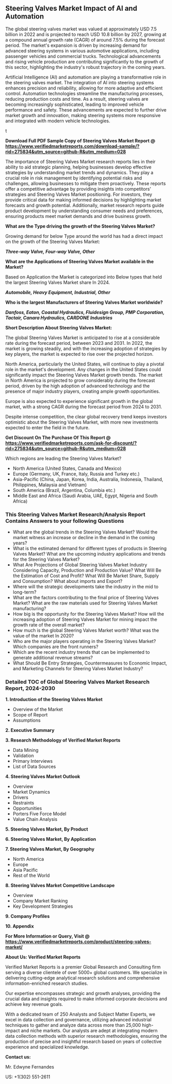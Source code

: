 <h2>Steering Valves Market Impact of AI and Automation</h2><p>The global steering valves market was valued at approximately USD 7.5 billion in 2022 and is projected to reach USD 10.8 billion by 2027, growing at a compound annual growth rate (CAGR) of around 7.5% during the forecast period. The market's expansion is driven by increasing demand for advanced steering systems in various automotive applications, including passenger vehicles and commercial trucks. Technological advancements and rising vehicle production are contributing significantly to the growth of this sector, highlighting the industry's robust trajectory in the coming years.</p><p>Artificial Intelligence (AI) and automation are playing a transformative role in the steering valves market. The integration of AI into steering systems enhances precision and reliability, allowing for more adaptive and efficient control. Automation technologies streamline the manufacturing processes, reducing production costs and time. As a result, steering valves are becoming increasingly sophisticated, leading to improved vehicle performance and safety. These advancements are expected to further drive market growth and innovation, making steering systems more responsive and integrated with modern vehicle technologies.</p>t</p><p id="" class=""><strong>Download Full PDF Sample Copy of Steering Valves Market Report @ <a href="https://www.verifiedmarketreports.com/download-sample/?rid=275834&utm_source=github-R&utm_medium=028" target="_blank">https://www.verifiedmarketreports.com/download-sample/?rid=275834&utm_source=github-R&utm_medium=028</a></strong></p><p>The importance of&nbsp;Steering Valves Market research reports lies in their ability to aid strategic planning, helping businesses develop effective strategies by understanding market trends and dynamics. They play a crucial role in risk management by identifying potential risks and challenges, allowing businesses to mitigate them proactively. These reports offer a competitive advantage by providing insights into competitors' strategies and Steering Valves Market positioning. For investors, they provide critical data for making informed decisions by highlighting market forecasts and growth potential. Additionally, market research reports guide product development by understanding consumer needs and preferences, ensuring products meet market demands and drive business growth.</p><p><strong>What are the&nbsp;Type driving the growth of the Steering Valves Market?</strong></p><p id="" class="">Growing demand for below Type around the world has had a direct impact on the growth of the Steering Valves Market:</p><em><strong>Three-way Valve, Four-way Valve, Other</strong></em></p><strong>What are the&nbsp;Applications&nbsp;of Steering Valves Market available in the Market?</strong></p><p id="" class="">Based on Application the Market is categorized into Below types that held the largest Steering Valves Market share In 2024.</p><em><strong>Automobile, Heavy Equipment, Industrial, Other</strong></em></p><strong>Who is the largest Manufacturers of Steering Valves Market worldwide?</strong></p><p><em><strong>Danfoss, Eaton, Coastal Hydraulics, Fluidesign Group, PMP Corporation, Tactair, Canara Hydraulics, CARDONE Industries</strong></em></p><p id="" class=""><strong>Short Description About Steering Valves Market:</strong></p><p>The global Steering Valves Market is anticipated to rise at a considerable rate during the forecast period, between 2023 and 2031. In 2022, the market is growing steadily, and with the increasing adoption of strategies by key players, the market is expected to rise over the projected horizon.</p><p>North America, particularly the United States, will continue to play a pivotal role in the market's development. Any changes in the United States could significantly impact the Steering Valves Market growth trends. The market in North America is projected to grow considerably during the forecast period, driven by the high adoption of advanced technology and the presence of major industry players, creating ample growth opportunities.</p><p>Europe is also expected to experience significant growth in the global market, with a strong CAGR during the forecast period from 2024 to 2031.</p><p>Despite intense competition, the clear global recovery trend keeps investors optimistic about the Steering Valves Market, with more new investments expected to enter the field in the future.</p><p id="" class=""><strong>Get Discount On The Purchase Of This Report @ <a href="https://www.verifiedmarketreports.com/ask-for-discount/?rid=275834&utm_source=github-R&utm_medium=028" target="_blank">https://www.verifiedmarketreports.com/ask-for-discount/?rid=275834&utm_source=github-R&utm_medium=028</a></strong></p>Which regions are leading the Steering Valves Market?</p><ul><li>North America (United States, Canada and Mexico)</li><li>Europe (Germany, UK, France, Italy, Russia and Turkey etc.)</li><li>Asia-Pacific (China, Japan, Korea, India, Australia, Indonesia, Thailand, Philippines, Malaysia and Vietnam)</li><li>South America (Brazil, Argentina, Columbia etc.)</li><li>Middle East and Africa (Saudi Arabia, UAE, Egypt, Nigeria and South Africa)</li></ul><h3 id="" class="">This Steering Valves Market Research/Analysis Report Contains Answers to your following Questions</h3><ul><li>What are the global trends in the Steering Valves Market? Would the market witness an increase or decline in the demand in the coming years?</li><li>What is the estimated demand for different types of products in Steering Valves Market? What are the upcoming industry applications and trends for the Steering Valves Market?</li><li>What Are Projections of Global Steering Valves Market Industry Considering Capacity, Production and Production Value? What Will Be the Estimation of Cost and Profit? What Will Be Market Share, Supply and Consumption? What about imports and Export?</li><li>Where will the strategic developments take the industry in the mid to long-term?</li><li>What are the factors contributing to the final price of Steering Valves Market? What are the raw materials used for Steering Valves Market manufacturing?</li><li>How big is the opportunity for the Steering Valves Market? How will the increasing adoption of Steering Valves Market for mining impact the growth rate of the overall market?</li><li>How much is the global Steering Valves Market worth? What was the value of the market In 2020?</li><li>Who are the major players operating in the Steering Valves Market? Which companies are the front runners?</li><li>Which are the recent industry trends that can be implemented to generate additional revenue streams?</li><li>What Should Be Entry Strategies, Countermeasures to Economic Impact, and Marketing Channels for Steering Valves Market Industry?</li></ul><h3 id="" class="">Detailed TOC of Global Steering Valves Market Research Report, 2024-2030</h3><p id="" class=""><strong>1. Introduction of the Steering Valves Market</strong></p><ul><li>Overview of the Market</li><li>Scope of Report</li><li>Assumptions</li></ul><p id="" class=""><strong>2. Executive Summary</strong></p><p id="" class=""><strong>3. Research Methodology of Verified Market Reports</strong></p><ul><li>Data Mining</li><li>Validation</li><li>Primary Interviews</li><li>List of Data Sources</li></ul><p id="" class=""><strong>4. Steering Valves Market Outlook</strong></p><ul><li>Overview</li><li>Market Dynamics</li><li>Drivers</li><li>Restraints</li><li>Opportunities</li><li>Porters Five Force Model</li><li>Value Chain Analysis</li></ul><p id="" class=""><strong>5. Steering Valves Market, By Product</strong></p><p id="" class=""><strong>6. Steering Valves Market, By Application</strong></p><p id="" class=""><strong>7. Steering Valves Market, By Geography</strong></p><ul><li>North America</li><li>Europe</li><li>Asia Pacific</li><li>Rest of the World</li></ul><p id="" class=""><strong>8. Steering Valves Market Competitive Landscape</strong></p><ul><li>Overview</li><li>Company Market Ranking</li><li>Key Development Strategies</li></ul><p id="" class=""><strong>9. Company Profiles</strong></p><p id="" class=""><strong>10. Appendix</strong></p><p id="" class=""><strong>For More Information or Query, Visit @ <a href="https://www.verifiedmarketreports.com/product/steering-valves-market/" target="_blank">https://www.verifiedmarketreports.com/product/steering-valves-market/</a></strong></p><p id="" class=""><strong>About Us: Verified Market Reports</strong></p><p id="" class="">Verified Market Reports is a premier Global Research and Consulting firm serving a diverse clientele of over 5000+ global customers. We specialize in delivering cutting-edge analytical research solutions and comprehensive information-enriched research studies.</p><p id="" class="">Our expertise encompasses strategic and growth analyses, providing the crucial data and insights required to make informed corporate decisions and achieve key revenue goals.</p><p id="" class="">With a dedicated team of 250 Analysts and Subject Matter Experts, we excel in data collection and governance, utilizing advanced industrial techniques to gather and analyze data across more than 25,000 high-impact and niche markets. Our analysts are adept at integrating modern data collection methods with superior research methodologies, ensuring the production of precise and insightful research based on years of collective experience and specialized knowledge.</p><p id="" class=""><strong>Contact us:</strong></p><p id="" class="">Mr. Edwyne Fernandes</p><p id="" class="">US: +1(302) 551-2611</p>